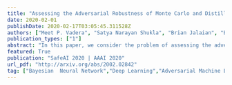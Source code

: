```yaml
---
title: "Assessing the Adversarial Robustness of Monte Carlo and Distillation Methods for Deep Bayesian Neural Network Classification"
date: 2020-02-01
publishDate: 2020-02-17T03:05:45.311528Z
authors: ["Meet P. Vadera", "Satya Narayan Shukla", "Brian Jalaian", "Benjamin M. Marlin"]
publication_types: ["1"]
abstract: "In this paper, we consider the problem of assessing the adversarial robustness of deep neural network models under both Markov chain Monte Carlo (MCMC) and Bayesian Dark Knowledge (BDK) inference approximations. We characterize the robustness of each method to two types of adversarial attacks: the fast gradient sign method (FGSM) and projected gradient descent (PGD). We show that full MCMC-based inference has excellent robustness, significantly outperforming standard point estimation-based learning. On the other hand, BDK provides marginal improvements. As an additional contribution, we present a storage-efficient approach to computing adversarial examples for large Monte Carlo ensembles using both the FGSM and PGD attacks."
featured: True
publication: "SafeAI 2020 | AAAI 2020"
url_pdf: "http://arxiv.org/abs/2002.02842"
tag: ["Bayesian  Neural Network","Deep Learning","Adversarial Machine Learning"]
---
```

